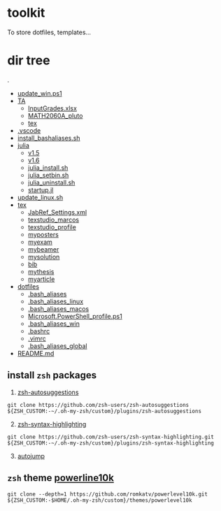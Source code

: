 # toolkit
To store dotfiles, templates...

# dir tree
.
 - [update_win.ps1](./update_win.ps1)
 - [TA](./TA)
   - [InputGrades.xlsx](./TA/InputGrades.xlsx)
   - [MATH2060A_pluto](./TA/MATH2060A_pluto)
   - [tex](./TA/tex)
 - [.vscode](./.vscode)
 - [install_bashaliases.sh](./install_bashaliases.sh)
 - [julia](./julia)
   - [v1.5](./julia/v1.5)
   - [v1.6](./julia/v1.6)
   - [julia_install.sh](./julia/julia_install.sh)
   - [julia_setbin.sh](./julia/julia_setbin.sh)
   - [julia_uninstall.sh](./julia/julia_uninstall.sh)
   - [startup.jl](./julia/startup.jl)
 - [update_linux.sh](./update_linux.sh)
 - [tex](./tex)
   - [JabRef_Settings.xml](./tex/JabRef_Settings.xml)
   - [texstudio_marcos](./tex/texstudio_marcos)
   - [texstudio_profile](./tex/texstudio_profile)
   - [myposters](./tex/myposters)
   - [myexam](./tex/myexam)
   - [mybeamer](./tex/mybeamer)
   - [mysolution](./tex/mysolution)
   - [bib](./tex/bib)
   - [mythesis](./tex/mythesis)
   - [myarticle](./tex/myarticle)
 - [dotfiles](./dotfiles)
   - [.bash_aliases](./dotfiles/.bash_aliases)
   - [.bash_aliases_linux](./dotfiles/.bash_aliases_linux)
   - [.bash_aliases_macos](./dotfiles/.bash_aliases_macos)
   - [Microsoft.PowerShell_profile.ps1](./dotfiles/Microsoft.PowerShell_profile.ps1)
   - [.bash_aliases_win](./dotfiles/.bash_aliases_win)
   - [.bashrc](./dotfiles/.bashrc)
   - [.vimrc](./dotfiles/.vimrc)
   - [.bash_aliases_global](./dotfiles/.bash_aliases_global)
 - [README.md](./README.md)

## install `zsh` packages

1. [zsh-autosuggestions](https://github.com/zsh-users/zsh-autosuggestions)
  ```
  git clone https://github.com/zsh-users/zsh-autosuggestions ${ZSH_CUSTOM:-~/.oh-my-zsh/custom}/plugins/zsh-autosuggestions
  ```
2. [zsh-syntax-highlighting](https://github.com/zsh-users/zsh-syntax-highlighting) 
  ```
  git clone https://github.com/zsh-users/zsh-syntax-highlighting.git ${ZSH_CUSTOM:-~/.oh-my-zsh/custom}/plugins/zsh-syntax-highlighting
  ```
3. [autojump](https://github.com/wting/autojump)

## `zsh` theme [powerline10k](https://github.com/romkatv/powerlevel10k)
```
git clone --depth=1 https://github.com/romkatv/powerlevel10k.git ${ZSH_CUSTOM:-$HOME/.oh-my-zsh/custom}/themes/powerlevel10k
```